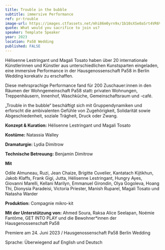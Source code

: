 ```yaml
---
title: Trouble in the bubble
subtitle: immersive Performance
ref: pr-trouble
image-url: https://images.ctfassets.net/mhi86m0yrn9x/1b10sXSe0aSrt4VR6VFk4X/55b7d5550ddb98a6acddb0b7e376d9aa/trouble.jpg
quote: What would you sacrifice to join us?
speaker: Template Speaker
year: 2023
location: Pa58 Wedding
published: FALSE
---
```


Hélisenne Lestringant und Magali Tosato haben über 20 internationale Künstlerinnen und Künstler aus unterschiedlichen Kunstsparten eingeladen, eine immersive Performance in der Hausgenossenschaft Pa58 in Berlin Wedding korekativ zu erschaffen.

Diese mehrsprachige Performance fand für 200 Zuschauer:innen in den Räumen der Wohngemeinschaft Pa58 statt: privaten Wohnungen, Treppenhäusern, Innenhof, Waschküche, Gemeinschaftsraum und -café.

„Trouble in the bubble“ beschäftigt sich mit Gruppendynamiken und erforscht die ambivalenten Gefühle von Zugehörigkeit, Solidarität sowie Abgeschiedenheit, soziale Trägheit, Druck oder Zwang. 

**Konzept & Kuration:** Hélisenne Lestringant und Magali Tosato

**Kostüme:** Natassia Walley

**Dramaturgie:** Lydia Dimitrow

**Technische Betreuung:** Benjamin Dimitrow


**Mit**

Odile Almuneau,  Ruzi, Jean Chaize, Brigitte Cuvelier, Kantatach Kijtikhun, Jakob Klaffs, Frank Gigi, Jutta, Hélisenne Lestringant, Hungry Ayes, Giovanni Marelli, Kellani Marilyn, Emmanuel Girondin, Olya Gogoleva, Hoang Thi, Dionysia Paradeisi, Victoria Priester, Manish Ruparel, Magali Tosato und Natasha Warder 

**Produktion:** Compagnie mikro-kit

**Mit der Unterstützung von:** Ahmed Soura, Raksa Alice Seelapan, Noémie Fantôme, GET INTO PLAY und die Bewohner*innen der Hausgenossenschaft Pa58


Premiere am 24. Juni 2023 / Hausgenossenschaft Pa58 Berlin Wedding

Sprache: Überwiegend auf English und Deutsch
